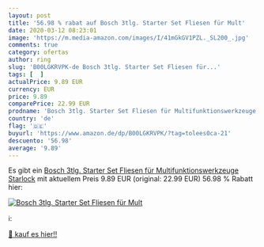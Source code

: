 ```yaml
---
layout: post
title: '56.98 % rabat auf Bosch 3tlg. Starter Set Fliesen für Mult'
date: 2020-03-12 08:23:01
image: 'https://m.media-amazon.com/images/I/41mGkGV1PZL._SL200_.jpg'
comments: true
category: ofertas
author: ring
slug: 'B00LGKRVPK-de Bosch 3tlg. Starter Set Fliesen für...'
tags: [  ]
actualPrice: 9.89 EUR
currency: EUR
price: 9.89
comparePrice: 22.99 EUR
prodname: 'Bosch 3tlg. Starter Set Fliesen für Multifunktionswerkzeuge Starlock'
country: 'de'
flag: '🇩🇪'
buyurl: 'https://www.amazon.de/dp/B00LGKRVPK/?tag=tolees0ca-21'
descuento: '56.98'
average: '9.89'
---
```


Es gibt ein [Bosch 3tlg. Starter Set Fliesen für Multifunktionswerkzeuge Starlock](https://www.amazon.de/dp/B00LGKRVPK/?tag=tolees0ca-21) mit aktuellem Preis 9.89 EUR (original: 22.99 EUR) 56.98 % Rabatt hier:

[![Bosch 3tlg. Starter Set Fliesen für Mult](https://m.media-amazon.com/images/I/41mGkGV1PZL._SL200_.jpg)](https://www.amazon.de/dp/B00LGKRVPK/?tag=tolees0ca-21)

ℹ️:


[🛒 kauf es hier!!](https://www.amazon.de/dp/B00LGKRVPK/?tag=tolees0ca-21)
